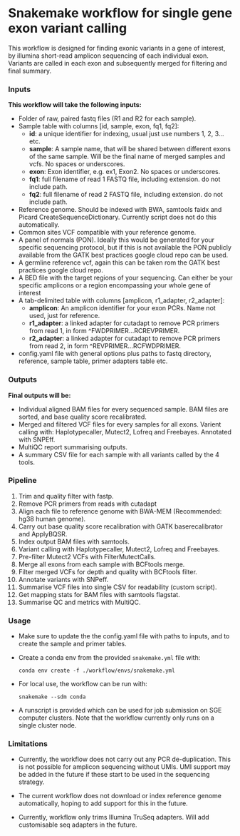 # **Snakemake workflow for single gene exon variant calling**

This workflow is designed for finding exonic variants in a gene of interest, by illumina short-read amplicon sequencing of each individual exon. Variants are called in each exon and subsequently merged for filtering and final summary.

### **Inputs**
**This workflow will take the following inputs:** 
* Folder of raw, paired fastq files (R1 and R2 for each sample).  
* Sample table with columns [id, sample, exon, fq1, fq2]:
  - **id**: a unique identifier for indexing, usual just use numbers 1, 2, 3... etc.
  - **sample**: A sample name, that will be shared between different exons of the same sample. Will be the final name of merged samples and vcfs. No spaces or underscores.
  - **exon**: Exon identifier, e.g. ex1, Exon2. No spaces or underscores.
  - **fq1**: full filename of read 1 FASTQ file, including extension. do not include path.
  - **fq2**: full filename of read 2 FASTQ file, including extension. do not include path.
* Reference genome. Should be indexed with BWA, samtools faidx and Picard CreateSequenceDictionary. Currently script does not do this automatically.
* Common sites VCF compatible with your reference genome.
* A panel of normals (PON). Ideally this would be generated for your specific sequencing protocol, but if this is not available the PON publicly available from the GATK best practices google cloud repo can be used.
* A germline reference vcf, again this can be taken rom the GATK best practices google cloud repo.
* A BED file with the target regions of your sequencing. Can either be your specific amplicons or a region encompassing your whole gene of interest
* A tab-delimited table with columns [amplicon, r1_adapter, r2_adapter]:
  - **amplicon**: An amplicon identifier for your exon PCRs. Name not used, just for reference.
  - **r1_adapter**: a linked adapter for cutadapt to remove PCR primers from read 1, in form ^FWDPRIMER...RCREVPRIMER.
  - **r2_adapter**: a linked adapter for cutadapt to remove PCR primers from read 2, in form ^REVPRIMER...RCFWDPRIMER.
* config.yaml file with general options plus paths to fastq directory, reference, sample table, primer adapters table etc.  


### **Outputs**
**Final outputs will be:**
* Individual aligned BAM files for every sequenced sample. BAM files are sorted, and base quality score recalibrated.
* Merged and filtered VCF files for every samples for all exons. Varient calling with: Haplotypecaller, Mutect2, Lofreq and Freebayes. Annotated with SNPEff.
* MultiQC report summarising outputs.
* A summary CSV file for each sample with all variants called by the 4 tools.


### **Pipeline**   
1. Trim and quality filter with fastp.  
2. Remove PCR primers from reads with cutadapt
3. Align each file to reference genome with BWA-MEM (Recommended: hg38 human genome). 
4. Carry out base quality score recalibration with GATK baserecalibrator and ApplyBQSR.  
5. Index output BAM files with samtools.
6. Variant calling with Haplotypecaller, Mutect2, Lofreq and Freebayes.
7. Pre-filter Mutect2 VCFs with FilterMutectCalls.
8. Merge all exons from each sample with BCFtools merge.
9. Filter merged VCFs for depth and quality with BCFtools filter.
10. Annotate variants with SNPeff.
11. Summarise VCF files into single CSV for readability (custom script).
11. Get mapping stats for BAM files with samtools flagstat.
12. Summarise QC and metrics with MultiQC.

### **Usage**

* Make sure to update the the config.yaml file with paths to inputs, and to create the sample and primer tables.
* Create a conda env from the provided `snakemake.yml` file with:
  ```
  conda env create -f ./workflow/envs/snakemake.yml
  ```

* For local use, the workflow can be run with:
  ```
  snakemake --sdm conda
  ```
* A runscript is provided which can be used for job submission on SGE computer clusters. Note that the workflow currently only runs on a single cluster node.

### **Limitations**

* Currently, the workflow does not carry out any PCR de-duplication. This is not possible for amplicon sequencing without UMIs. UMI support may be added in the future if these start to be used in the sequencing strategy.

* The current workflow does not download or index reference genome automatically, hoping to add support for this in the future.

* Currently, workflow only trims Illumina TruSeq adapters. Will add customisable seq adapters in the future.


